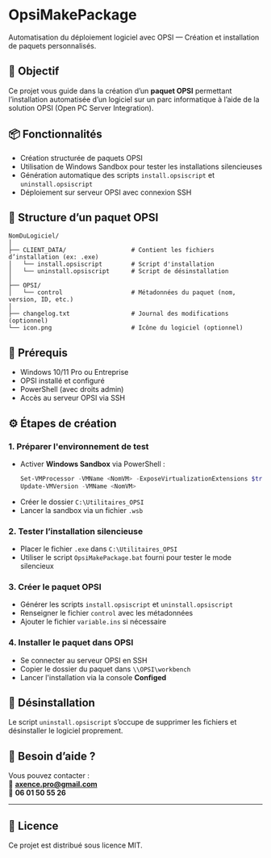 # OpsiMakePackage

Automatisation du déploiement logiciel avec OPSI — Création et installation de paquets personnalisés.

## 🌟 Objectif

Ce projet vous guide dans la création d’un **paquet OPSI** permettant l’installation automatisée d’un logiciel sur un parc informatique à l’aide de la solution OPSI (Open PC Server Integration).

## 📦 Fonctionnalités

- Création structurée de paquets OPSI
- Utilisation de Windows Sandbox pour tester les installations silencieuses
- Génération automatique des scripts `install.opsiscript` et `uninstall.opsiscript`
- Déploiement sur serveur OPSI avec connexion SSH

## 📁 Structure d’un paquet OPSI

```
NomDuLogiciel/
│
├── CLIENT_DATA/                  # Contient les fichiers d’installation (ex: .exe)
│   └── install.opsiscript        # Script d'installation
│   └── uninstall.opsiscript      # Script de désinstallation
│
├── OPSI/
│   └── control                   # Métadonnées du paquet (nom, version, ID, etc.)
│
├── changelog.txt                 # Journal des modifications (optionnel)
└── icon.png                      # Icône du logiciel (optionnel)
```

## 🧰 Prérequis

- Windows 10/11 Pro ou Entreprise
- OPSI installé et configuré
- PowerShell (avec droits admin)
- Accès au serveur OPSI via SSH

## ⚙️ Étapes de création

### 1. Préparer l'environnement de test

- Activer **Windows Sandbox** via PowerShell :
  ```powershell
  Set-VMProcessor -VMName <NomVM> -ExposeVirtualizationExtensions $true
  Update-VMVersion -VMName <NomVM>
  ```
- Créer le dossier `C:\Utilitaires_OPSI`
- Lancer la sandbox via un fichier `.wsb`

### 2. Tester l’installation silencieuse

- Placer le fichier `.exe` dans `C:\Utilitaires_OPSI`
- Utiliser le script `OpsiMakePackage.bat` fourni pour tester le mode silencieux

### 3. Créer le paquet OPSI

- Générer les scripts `install.opsiscript` et `uninstall.opsiscript`
- Renseigner le fichier `control` avec les métadonnées
- Ajouter le fichier `variable.ins` si nécessaire

### 4. Installer le paquet dans OPSI

- Se connecter au serveur OPSI en SSH
- Copier le dossier du paquet dans `\\OPSI\workbench`
- Lancer l'installation via la console **Configed**

## 🔁 Désinstallation

Le script `uninstall.opsiscript` s’occupe de supprimer les fichiers et désinstaller le logiciel proprement.

## 📨 Besoin d’aide ?

Vous pouvez contacter :  
📧 **axence.pro@gmail.com**  
📱 **06 01 50 55 26**

---

## 📄 Licence

Ce projet est distribué sous licence MIT.